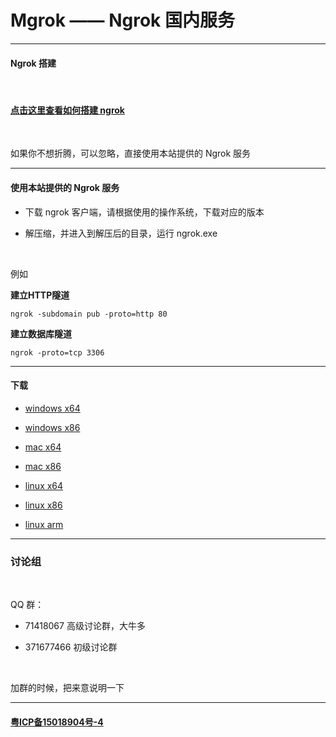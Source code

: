 # Mgrok —— Ngrok 国内服务

--------------------------

#### Ngrok 搭建

<br/>

#### [点击这里查看如何搭建 ngrok](#build)

<br/>

如果你不想折腾，可以忽略，直接使用本站提供的 Ngrok 服务

-----------------------------------

#### 使用本站提供的 Ngrok 服务

* 下载 ngrok 客户端，请根据使用的操作系统，下载对应的版本

* 解压缩，并进入到解压后的目录，运行 ngrok.exe

<br/>

例如

**建立HTTP隧道**

```
ngrok -subdomain pub -proto=http 80
```

**建立数据库隧道**

```
ngrok -proto=tcp 3306
```

-----------------------------------

#### 下载

* [windows x64](download/windows_amd64.zip)

* [windows x86](download/windows_386.zip)

* [mac x64](download/darwin_amd64.zip)

* [mac x86](download/darwin_386.zip)

* [linux x64](download/linux_amd64.zip)

* [linux x86](download/linux_386.zip)

* [linux arm](download/linux_arm.zip)

------------------------

### 讨论组

<br/>

QQ 群：

* 71418067 高级讨论群，大牛多

* 371677466 初级讨论群

<br/>

加群的时候，把来意说明一下

-----------------------------

#### [粤ICP备15018904号-4](http://www.miitbeian.gov.cn/)

